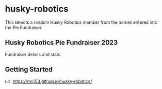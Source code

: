 # husky-robotics
This selects a random Husky Robotics member from the names entered into the Pie Fundraiser.
## Husky Robotics Pie Fundraiser 2023
Fundraiser details and stats:
## Getting Started
url: https://mv103.github.io/husky-robotics/
